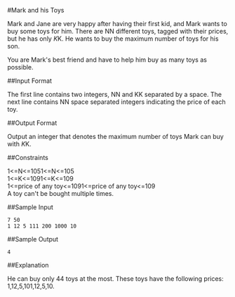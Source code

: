 #Mark and his Toys

Mark and Jane are very happy after having their first kid, and Mark wants to buy some toys for him. There are NN different toys, tagged with their prices, but he has only $K$K. He wants to buy the maximum number of toys for his son.

You are Mark's best friend and have to help him buy as many toys as possible.

##Input Format

The first line contains two integers, NN and KK separated by a space. 
The next line contains NN space separated integers indicating the price of each toy.

##Output Format

Output an integer that denotes the maximum number of toys Mark can buy with $K$K.

##Constraints 

1<=N<=1051<=N<=105  
1<=K<=1091<=K<=109  
1<=price of any toy<=1091<=price of any toy<=109  
A toy can't be bought multiple times.

##Sample Input

```
7 50  
1 12 5 111 200 1000 10  
```

##Sample Output
```
4
```

##Explanation

He can buy only 44 toys at the most. These toys have the following prices: 1,12,5,101,12,5,10.

